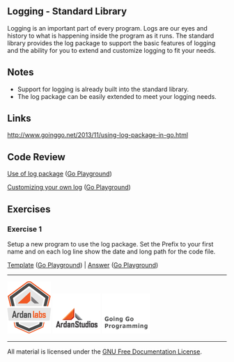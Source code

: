 ## Logging - Standard Library

Logging is an important part of every program. Logs are our eyes and history to what is happening inside the program as it runs. The standard library provides the log package to support the basic features of logging and the ability for you to extend and customize logging to fit your needs.

## Notes

* Support for logging is already built into the standard library.
* The log package can be easily extended to meet your logging needs.

## Links

http://www.goinggo.net/2013/11/using-log-package-in-go.html

## Code Review

[Use of log package](example1/example1.go) ([Go Playground](http://play.golang.org/p/xO5OuPOJef))

[Customizing your own log](example2/example2.go) ([Go Playground](https://play.golang.org/p/HlCQ3tKRsm))

## Exercises

### Exercise 1

Setup a new program to use the log package. Set the Prefix to your first name and on each log line show the date and long path for the code file.

[Template](exercises/template1/template1.go) ([Go Playground](http://play.golang.org/p/9eVWni05Ma)) | 
[Answer](exercises/exercise1/exercise1.go) ([Go Playground](http://play.golang.org/p/1-l_QmaSvy))

___
[![Ardan Labs](../../00-slides/images/ggt_logo.png)](http://www.ardanlabs.com)
[![Ardan Studios](../../00-slides/images/ardan_logo.png)](http://www.ardanstudios.com)
[![GoingGo Blog](../../00-slides/images/ggb_logo.png)](http://www.goinggo.net)
___
All material is licensed under the [GNU Free Documentation License](https://github.com/ArdanStudios/gotraining/blob/master/LICENSE).